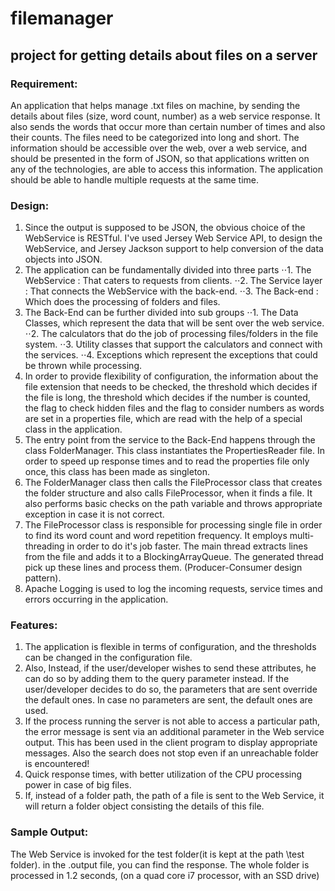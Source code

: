 # filemanager
## project for getting details about files on a server
### Requirement:
An application that helps manage .txt files on machine, by sending the details about files (size, word count, number)
as a web service response.
It also sends the words that occur more than certain number of times and also their counts.
The files need to be categorized into long and short.
The information should be accessible over the web, over a web service, and should be presented in the form of JSON, 
so that applications written on any of the technologies, are able to access this information.
The application should be able to handle multiple requests at the same time.

### Design:
1. Since the output is supposed to be JSON, the obvious choice of the WebService is RESTful.
	I've used Jersey Web Service API, to design the WebService, and Jersey Jackson support to help conversion of
	the data objects into JSON.
2. The application can be fundamentally divided into three parts
⋅⋅1. The WebService : That caters to requests from clients.
⋅⋅2. The Service layer : That connects the WebService with the back-end.
⋅⋅3. The Back-end : Which does the processing of folders and files.
3. The Back-End can be further divided into sub groups
⋅⋅1. The Data Classes, which represent the data that will be sent over the web service.
⋅⋅2. The calculators that do the job of processing files/folders in the file system.
⋅⋅3. Utility classes that support the calculators and connect with the services.
⋅⋅4. Exceptions which represent the exceptions that could be thrown while processing.
4. In order to provide flexibility of configuration, the information about the file extension that needs to be 	checked, the threshold which decides if the file is long, the threshold which decides if the number is counted,
	the flag to check hidden files and the flag to consider numbers as words are set in a properties file, which are
	read with the help of a special class in the application.
5. The entry point from the service to the Back-End happens through the class FolderManager. This class 	instantiates the PropertiesReader file. In order to speed up response times and to read the properties file only
	once, this class has been made as singleton.
6. The FolderManager class then calls the FileProcessor class that creates the folder structure and also calls 	FileProcessor, when it finds a file. It also performs basic checks on the path variable and throws appropriate 	exception in case it is not correct.
7. The FileProcessor class is responsible for processing  single file in order to find its word count and word 	repetition frequency. It employs multi-threading in order to do it's job faster. The main thread extracts lines
	from the file and adds it to a BlockingArrayQueue. The generated thread pick up these lines and process them.
	(Producer-Consumer design pattern).
8. Apache Logging is used to log the incoming requests, service times and errors occurring in the application.	
	
### Features:
1. The application is flexible in terms of configuration, and the thresholds can be changed in the configuration file.
2. Also, Instead, if the user/developer wishes to send these attributes, he can do so by adding them to the query 	parameter instead.
	If the user/developer decides to do so, the parameters that are sent override the default ones.
	In case no parameters are sent, the default ones are used.
3. If the process running the server is not able to access a particular path, the error message is sent via an 	additional parameter in the Web service output. This has been used in the client program to 
	display appropriate messages. Also the search does not stop even if an unreachable folder is encountered!
4. Quick response times, with better utilization of the CPU processing power in case of big files.
5. If, instead of a folder path, the path of a file is sent to the Web Service, it will return a folder object
	consisting the details of this file.
	
### Sample Output:
The Web Service is invoked for the test folder(it is kept at the path \test folder). in the .output file, you can find the response.
The whole folder is processed in 1.2 seconds, (on a quad core i7 processor, with an SSD drive)

